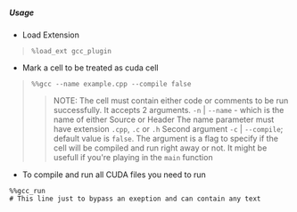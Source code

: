 
##### Usage

- Load Extension
> `%load_ext gcc_plugin`

- Mark a cell to be treated as cuda cell
> `%%gcc --name example.cpp --compile false`
>> NOTE: The cell must contain either code or comments to be run successfully. 
>> It accepts 2 arguments. `-n` | `--name`  - which is the name of either Source or Header
>> The name parameter must have extension `.cpp`, `.c` or `.h`
>> Second argument `-c` | `--compile`; default value is `false`. The argument is a flag to specify
>> if the cell will be compiled and run right away or not. It might be usefull if you're playing in
>> the `main` function

- To compile and run all CUDA files you need to run
```
%%gcc_run
# This line just to bypass an exeption and can contain any text
```

